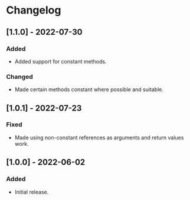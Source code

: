 # Changelog

## [1.1.0] - 2022-07-30

### Added

- Added support for constant methods.

### Changed

- Made certain methods constant where possible and suitable.

## [1.0.1] - 2022-07-23

### Fixed

- Made using non-constant references as arguments and return values work.

## [1.0.0] - 2022-06-02

### Added

- Initial release.
